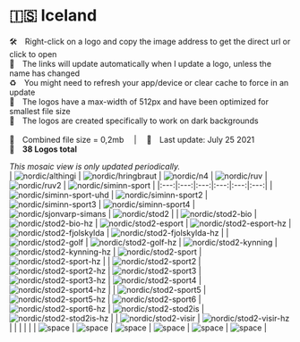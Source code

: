 🇮🇸 Iceland
===============
🛠 Right-click on a logo and copy the image address to get the direct url or click to open  
🔗 The links will update automatically when I update a logo, unless the name has changed  
♻️ You might need to refresh your app/device or clear cache to force in an update  
📐 The logos have a max-width of 512px and have been optimized for smallest file size  
🖤 The logos are created specifically to work on dark backgrounds  
   
💾 Combined file size = 0,2mb  |  📅 Last update: July 25 2021  
🎨 __38 Logos total__
   
   
*This mosaic view is only updated periodically.*  
| ![nordic/althingi] | ![nordic/hringbraut] | ![nordic/n4] | ![nordic/ruv] | ![nordic/ruv2] | ![nordic/siminn-sport] |
|:---:|:---:|:---:|:---:|:---:|:---:|
| ![nordic/siminn-sport-uhd] | ![nordic/siminn-sport2] | ![nordic/siminn-sport3] | ![nordic/siminn-sport4] | ![nordic/sjonvarp-simans] | ![nordic/stod2] |
| ![nordic/stod2-bio] | ![nordic/stod2-bio-hz] | ![nordic/stod2-esport] | ![nordic/stod2-esport-hz] | ![nordic/stod2-fjolskylda] | ![nordic/stod2-fjolskylda-hz] |
| ![nordic/stod2-golf] | ![nordic/stod2-golf-hz] | ![nordic/stod2-kynning] | ![nordic/stod2-kynning-hz] | ![nordic/stod2-sport] | ![nordic/stod2-sport-hz] |
| ![nordic/stod2-sport2] | ![nordic/stod2-sport2-hz] | ![nordic/stod2-sport3] | ![nordic/stod2-sport3-hz] | ![nordic/stod2-sport4] | ![nordic/stod2-sport4-hz] |
| ![nordic/stod2-sport5] | ![nordic/stod2-sport5-hz] | ![nordic/stod2-sport6] | ![nordic/stod2-sport6-hz] | ![nordic/stod2-stod2is] | ![nordic/stod2-stod2is-hz] |
| ![nordic/stod2-visir] | ![nordic/stod2-visir-hz] |  |  |  |  |
| ![space] | ![space] | ![space] | ![space] | ![space] | ![space] |

[nordic/althingi]:https://raw.githubusercontent.com/Tapiosinn/tv-logos/master/countries/nordic/iceland/althingi-is.png
[nordic/hringbraut]:https://raw.githubusercontent.com/Tapiosinn/tv-logos/master/countries/nordic/iceland/hringbraut-is.png
[nordic/n4]:https://raw.githubusercontent.com/Tapiosinn/tv-logos/master/countries/nordic/iceland/n4-is.png
[nordic/ruv]:https://raw.githubusercontent.com/Tapiosinn/tv-logos/master/countries/nordic/iceland/ruv-is.png
[nordic/ruv2]:https://raw.githubusercontent.com/Tapiosinn/tv-logos/master/countries/nordic/iceland/ruv2-is.png
[nordic/siminn-sport]:https://raw.githubusercontent.com/Tapiosinn/tv-logos/master/countries/nordic/iceland/siminn-sport-is.png
[nordic/siminn-sport-uhd]:https://raw.githubusercontent.com/Tapiosinn/tv-logos/master/countries/nordic/iceland/siminn-sport-uhd-is.png
[nordic/siminn-sport2]:https://raw.githubusercontent.com/Tapiosinn/tv-logos/master/countries/nordic/iceland/siminn-sport2-is.png
[nordic/siminn-sport3]:https://raw.githubusercontent.com/Tapiosinn/tv-logos/master/countries/nordic/iceland/siminn-sport3-is.png
[nordic/siminn-sport4]:https://raw.githubusercontent.com/Tapiosinn/tv-logos/master/countries/nordic/iceland/siminn-sport4-is.png
[nordic/sjonvarp-simans]:https://raw.githubusercontent.com/Tapiosinn/tv-logos/master/countries/nordic/iceland/sjonvarp-simans-is.png
[nordic/stod2]:https://raw.githubusercontent.com/Tapiosinn/tv-logos/master/countries/nordic/iceland/stod2-is.png
[nordic/stod2-bio]:https://raw.githubusercontent.com/Tapiosinn/tv-logos/master/countries/nordic/iceland/stod2-bio-is.png
[nordic/stod2-bio-hz]:https://raw.githubusercontent.com/Tapiosinn/tv-logos/master/countries/nordic/iceland/stod2-bio-hz-is.png
[nordic/stod2-esport]:https://raw.githubusercontent.com/Tapiosinn/tv-logos/master/countries/nordic/iceland/stod2-esport-is.png
[nordic/stod2-esport-hz]:https://raw.githubusercontent.com/Tapiosinn/tv-logos/master/countries/nordic/iceland/stod2-esport-hz-is.png
[nordic/stod2-fjolskylda]:https://raw.githubusercontent.com/Tapiosinn/tv-logos/master/countries/nordic/iceland/stod2-fjolskylda-is.png
[nordic/stod2-fjolskylda-hz]:https://raw.githubusercontent.com/Tapiosinn/tv-logos/master/countries/nordic/iceland/stod2-fjolskylda-hz-is.png
[nordic/stod2-golf]:https://raw.githubusercontent.com/Tapiosinn/tv-logos/master/countries/nordic/iceland/stod2-golf-is.png
[nordic/stod2-golf-hz]:https://raw.githubusercontent.com/Tapiosinn/tv-logos/master/countries/nordic/iceland/stod2-golf-hz-is.png
[nordic/stod2-kynning]:https://raw.githubusercontent.com/Tapiosinn/tv-logos/master/countries/nordic/iceland/stod2-kynning-is.png
[nordic/stod2-kynning-hz]:https://raw.githubusercontent.com/Tapiosinn/tv-logos/master/countries/nordic/iceland/stod2-kynning-hz-is.png
[nordic/stod2-sport]:https://raw.githubusercontent.com/Tapiosinn/tv-logos/master/countries/nordic/iceland/stod2-sport-is.png
[nordic/stod2-sport-hz]:https://raw.githubusercontent.com/Tapiosinn/tv-logos/master/countries/nordic/iceland/stod2-sport-hz-is.png
[nordic/stod2-sport2]:https://raw.githubusercontent.com/Tapiosinn/tv-logos/master/countries/nordic/iceland/stod2-sport2-is.png
[nordic/stod2-sport2-hz]:https://raw.githubusercontent.com/Tapiosinn/tv-logos/master/countries/nordic/iceland/stod2-sport2-hz-is.png
[nordic/stod2-sport3]:https://raw.githubusercontent.com/Tapiosinn/tv-logos/master/countries/nordic/iceland/stod2-sport3-is.png
[nordic/stod2-sport3-hz]:https://raw.githubusercontent.com/Tapiosinn/tv-logos/master/countries/nordic/iceland/stod2-sport3-hz-is.png
[nordic/stod2-sport4]:https://raw.githubusercontent.com/Tapiosinn/tv-logos/master/countries/nordic/iceland/stod2-sport4-is.png
[nordic/stod2-sport4-hz]:https://raw.githubusercontent.com/Tapiosinn/tv-logos/master/countries/nordic/iceland/stod2-sport4-hz-is.png
[nordic/stod2-sport5]:https://raw.githubusercontent.com/Tapiosinn/tv-logos/master/countries/nordic/iceland/stod2-sport5-is.png
[nordic/stod2-sport5-hz]:https://raw.githubusercontent.com/Tapiosinn/tv-logos/master/countries/nordic/iceland/stod2-sport5-hz-is.png
[nordic/stod2-sport6]:https://raw.githubusercontent.com/Tapiosinn/tv-logos/master/countries/nordic/iceland/stod2-sport6-is.png
[nordic/stod2-sport6-hz]:https://raw.githubusercontent.com/Tapiosinn/tv-logos/master/countries/nordic/iceland/stod2-sport6-hz-is.png
[nordic/stod2-stod2is]:https://raw.githubusercontent.com/Tapiosinn/tv-logos/master/countries/nordic/iceland/stod2-stod2is-is.png
[nordic/stod2-stod2is-hz]:https://raw.githubusercontent.com/Tapiosinn/tv-logos/master/countries/nordic/iceland/stod2-stod2is-hz-is.png
[nordic/stod2-visir]:https://raw.githubusercontent.com/Tapiosinn/tv-logos/master/countries/nordic/iceland/stod2-visir-is.png
[nordic/stod2-visir-hz]:https://raw.githubusercontent.com/Tapiosinn/tv-logos/master/countries/nordic/iceland/stod2-visir-hz-is.png

[space]:https://github.com/Tapiosinn/tv-logos/blob/master/misc/%CE%A9/space-1500.png

